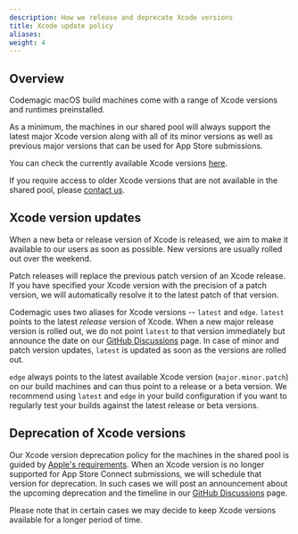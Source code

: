 ```yaml
---
description: How we release and deprecate Xcode versions
title: Xcode update policy
aliases:
weight: 4
---
```


## Overview

Codemagic macOS build machines come with a range of Xcode versions and runtimes preinstalled. 

As a minimum, the machines in our shared pool will always support the latest major Xcode version along with all of its minor versions as well as previous major versions that can be used for App Store submissions.

You can check the currently available Xcode versions [here](../specs/versions-macos). 

If you require access to older Xcode versions that are not available in the shared pool, please [contact us](https://codemagic.io/pricing/#enterprise).

## Xcode version updates

When a new beta or release version of Xcode is released, we aim to make it available to our users as soon as possible. New versions are usually rolled out over the weekend.

Patch releases will replace the previous patch version of an Xcode release. If you have specified your Xcode version with the precision of a patch version, we will automatically resolve it to the latest patch of that version. 

Codemagic uses two aliases for Xcode versions -- `latest` and `edge`. `latest` points to the latest *release* version of Xcode. When a new major release version is rolled out, we do not point `latest` to that version immediately but announce the date on our [GitHub Discussions](https://github.com/orgs/codemagic-ci-cd/discussions) page. In case of minor and patch version updates, `latest` is updated as soon as the versions are rolled out. 

`edge` always points to the latest available Xcode version (`major.minor.patch`) on our build machines and can thus point to a release or a beta version. We recommend using `latest` and `edge` in your build configuration if you want to regularly test your builds against the latest release or beta versions.

## Deprecation of Xcode versions

Our Xcode version deprecation policy for the machines in the shared pool is guided by [Apple's requirements](https://developer.apple.com/news/upcoming-requirements/). When an Xcode version is no longer supported for App Store Connect submissions, we will schedule that version for deprecation. In such cases we will post an announcement about the upcoming deprecation and the timeline in our [GitHub Discussions](https://github.com/codemagic-ci-cd/codemagic-docs/discussions) page.

Please note that in certain cases we may decide to keep Xcode versions available for a longer period of time.
